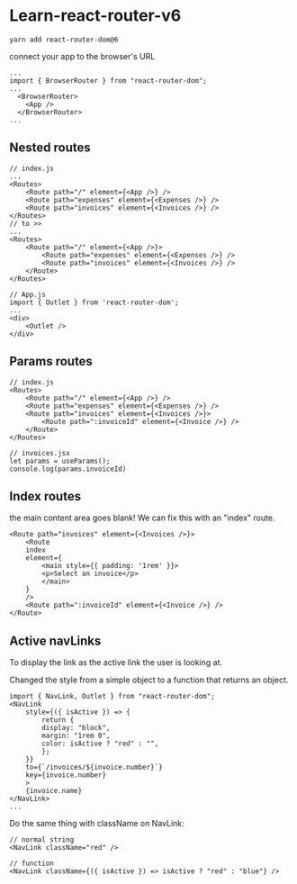 <!-- @format -->

# Learn-react-router-v6

```
yarn add react-router-dom@6
```

connect your app to the browser's URL

```
...
import { BrowserRouter } from "react-router-dom";
...
  <BrowserRouter>
    <App />
  </BrowserRouter>
...
```

## Nested routes

```
// index.js
...
<Routes>
    <Route path="/" element={<App />} />
    <Route path="expenses" element={<Expenses />} />
    <Route path="invoices" element={<Invoices />} />
</Routes>
// to >>
...
<Routes>
    <Route path="/" element={<App />}>
        <Route path="expenses" element={<Expenses />} />
        <Route path="invoices" element={<Invoices />} />
    </Route>
</Routes>
```

```
// App.js
import { Outlet } from 'react-router-dom';
...
<div>
    <Outlet />
</div>
```

## Params routes

```
// index.js
<Routes>
    <Route path="/" element={<App />} />
    <Route path="expenses" element={<Expenses />} />
    <Route path="invoices" element={<Invoices />}>
        <Route path=":invoiceId" element={<Invoice />} />
    </Route>
</Routes>
```

```
// invoices.jsx
let params = useParams();
console.log(params.invoiceId)
```

## Index routes

the main content area goes blank! We can fix this with an "index" route.

```
<Route path="invoices" element={<Invoices />}>
    <Route
    index
    element={
        <main style={{ padding: '1rem' }}>
        <p>Select an invoice</p>
        </main>
    }
    />
    <Route path=":invoiceId" element={<Invoice />} />
</Route>
```

## Active navLinks

To display the link as the active link the user is looking at.

Changed the style from a simple object to a function that returns an object.

```
import { NavLink, Outlet } from "react-router-dom";
<NavLink
    style={({ isActive }) => {
        return {
        display: "block",
        margin: "1rem 0",
        color: isActive ? "red" : "",
        };
    }}
    to={`/invoices/${invoice.number}`}
    key={invoice.number}
    >
    {invoice.name}
</NavLink>
...
```

Do the same thing with className on NavLink:

```
// normal string
<NavLink className="red" />

// function
<NavLink className={({ isActive }) => isActive ? "red" : "blue"} />
```
